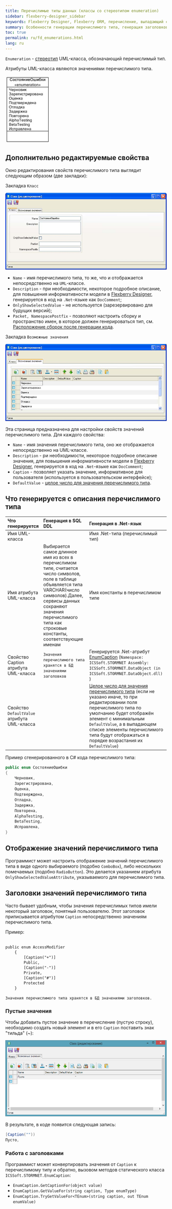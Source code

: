 ```yaml
---
title: Перечислимые типы данных (классы со стереотипом enumeration)
sidebar: flexberry-designer_sidebar
keywords: Flexberry Designer, Flexberry ORM, перечисление, выпадающий список, emnumeration, enum, стереотип, генерация, пример, заголовки, dropdown
summary: Особенности генерации перечислимого типа, генерация заголовков для перечислимого типа, пример генерации перечисления
toc: true
permalink: ru/fd_enumerations.html
lang: ru
---
```


`Enumeration` - [стереотип](fd_key-concepts.html) UML-класса, обозначающий перечислимый тип.

Атрибуты UML-класса являются значениями перечислимого типа.

![](/images/pages/products/flexberry-designer/class-diagram/enumeration.jpg)

## Дополнительно редактируемые свойства

Окно редактирования свойств перечислимого типа выглядит следующим образом (две закладки):

Закладка `Класс`

![](/images/pages/products/flexberry-designer/class-diagram/enumpropp1.jpg)

* `Name` - имя перечислимого типа, то же, что и отображается непосредственно на `UML`-классе. 
* `Description` -  при необходимости, некоторое подробное описание, для повышения информативности модели в [Flexberry Designer](fd_landing_page.html), генерируется в код на `.Net`-языке как `DocComment`; 
* `OnlyShowSelectedValue` - не используется (зарезервировано для будущих версий); 
* `Packet, NamespacePostfix` - позволяют настроить сборку и пространство имен, в которое должен генерироваться тип, см. [Расположение сборок после генерации кода](fo_location-assembly.html).

Закладка `Возможные значения`

![](/images/pages/products/flexberry-designer/class-diagram/enumpropp2.jpg)

Эта страница предназначена для настройки свойств значений перечислимого типа. Для каждого свойства:

* `Name` - имя значения перечислимого типа, оно же отображается непосредственно на UML-классе. 
* `Description` - ри необходимости, некоторое подробное описание значения, для повышения информативности модели в [Flexberry Designer](fd_landing_page.html), генерируется в код на `.Net`-языке как `DocComment`; 
* `Caption` - позволяет указать значение, информативное для пользователя (используется в пользовательском интерфейсе); 
* `DefaultValue` - [целое число для значения перечислимого типа](http://msdn.microsoft.com/en-us/library/sbbt4032%28v=vs.71%29.aspx). 

## Что генерируется с описания перечислимого типа

Что генерируется | Генерация в SQL DDL | Генерация в .Net-язык
:--------------|:----------------------------|:----------------------------------------------
Имя UML-класса | | Имя .Net-типа (перечислимый тип)
Имя атрибута UML-класса | Выбирается самое длинное имя из всех в перечислимом типе, считается число символов, поле в таблице объявляется типа VARCHAR(число символов).Далее, сервисы данных сохраняют значения перечислимого типа как строковые константы, соответствующие именам | Имя константы в перечислимом типе
Свойство Caption атрибута UML-класса | `Значения перечислимого типа хранятся в БД значениями заголовков` | Генерируется .Net-атрибут [EnumCaption](fo_function-list.html) (`Namespace: ICSSoft.STORMNET Assembly: ICSSoft.STORMNET.DataObject (in ICSSoft.STORMNET.DataObject.dll) `)
Свойство `DefaultValue` атрибута UML-класса | | [Целое число для значения перечислимого типа](http://msdn.microsoft.com/en-us/library/sbbt4032%28v=vs.71%29.aspx) (если не указано иначе, то при редактировании поля перечислимого типа по умолчанию будет отображён элемент с минимальным `DefaultValue`, а в выпадающем списке элементы перечислимого типа будут отображаться в порядке возрастания их `DefaultValue`)

Пример сгенерированного в C# кода перечислимого типа:

```csharp
public enum СостояниеОшибки
{ 
    Черновик, 
    Зарегистрирована, 
    Оценка, 
    Подтверждена, 
    Отладка, 
    Задержка, 
    Повторена, 
    AlphaTesting, 
    BetaTesting, 
    Исправлена,
}
```

## Отображение значений перечислимого типа

Программист может настроить отображение значений перечислимого типа в виде одного выбираемого (подобно `ComboBox`), либо нескольких помечаемых (подобно `RadioButton`). Это делается указанием атрибута `OnlyShowSelectedValueAttribute`, указываемого для перечислимого типа.

## Заголовки значений перечислимого типа

Часто бывает удобным, чтобы значения перечислимых типов имели некоторый заголовок, понятный пользователю. Этот заголовок приписывается атрибутом `Caption` непосредственно значениям перечислимого типа.

Пример:
```

public enum AccessModifier
	{
		[Caption("+")]
		Public,
		[Caption("-")]
		Private,
		[Caption("#")]
		Protected
	}
```

`Значения перечислимого типа хранятся в БД значениями заголовков.`

### Пустые значения

Чтобы добавить пустое значение в перечисление (пустую строку), необходимо создать новый элемент и в его `Caption` поставить знак "тильда" (~):

![](/images/pages/products/flexberry-designer/class-diagram/enum-empty.png)

В результате, в коде появится следующая запись:

```csharp
[Caption(""))
Пусто,
```

### Работа с заголовками

Программист может конвертировать значения от `Caption` к перечислимому типу и обратно, вызовом методов статического класса  `ICSSoft.STORMNET.EnumCaption`:

* `EnumCaption.GetCaptionFor(object value)`
* `EnumCaption.GetValueFor(string caption, Type enumType)`
* `EnumCaption.TryGetValueFor<TEnum>(string caption, out TEnum enumValue)`
